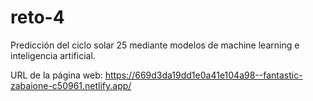# reto-4
Predicción del ciclo solar 25 mediante modelos de machine learning e inteligencia artificial.



URL de la página web: https://669d3da19dd1e0a41e104a98--fantastic-zabaione-c50961.netlify.app/
